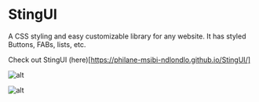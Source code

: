# StingUI

A CSS styling and easy customizable library for any website. It has styled Buttons, FABs, lists, etc.

Check out StingUI (here)[https://philane-msibi-ndlondlo.github.io/StingUI/]

![alt](https://philane-msibi-ndlondlo.github.io/StingUI/stingui.PNG)

![alt](https://philane-msibi-ndlondlo.github.io/StingUI/stingui2.PNG)
